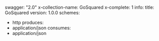 swagger: "2.0"
x-collection-name: GoSquared
x-complete: 1
info:
  title: GoSquared
  version: 1.0.0
schemes:
- http
produces:
- application/json
consumes:
- application/json